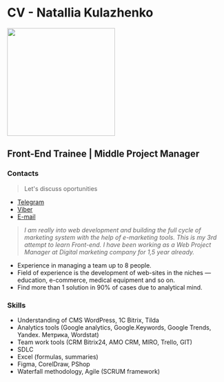# CV - Natallia Kulazhenko

<img src="https://img.hhcdn.ru/photo/709652579.jpeg?t=1670498177&h=mDqpRf1ZSCkA8jGkwNL64A" width="250">

## Front-End Trainee | Middle Project Manager

### Contacts
> Let's discuss oportunities

* [Telegram](https://t.me/kutalie/)
* [Viber](https://viber://chat?number=%2B375336277655)
* [E-mail](mailto:peuzaz@mail.ru)
> *I am really into web development and building the full cycle of marketing system with the help of e-marketing tools. This is my 3rd attempt to learn Front-end. I have been working as a Web Project Manager at Digital marketing company for 1,5 year already.*

* Experience in managing a team up to 8 people.
* Field of experience is the development of web-sites in the niches — education, e-commerce, medical equipment and so on. 
* Find more than 1 solution in 90% of cases due to analytical mind. 

### Skills
* Understanding of CMS WordPress, 1C Bitrix, Tilda
* Analytics tools (Google analytics, Google.Keywords, Google Trends, Yandex. Метрика, Wordstat)
* Team work tools (CRM Bitrix24, AMO CRM, MIRO, Trello, GIT)
* SDLC
* Excel (formulas, summaries)
* Figma, CorelDraw, PShop
* Waterfall methodology, Agile (SCRUM framework)
